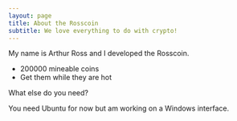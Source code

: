 ```yaml
---
layout: page
title: About the Rosscoin
subtitle: We love everything to do with crypto!
---
```


My name is Arthur Ross and I developed the Rosscoin.

- 200000 mineable coins
- Get them while they are hot

What else do you need?

You need Ubuntu for now but am working on a Windows interface.

<script src="https://giscus.app/client.js"
        data-repo="arthurross88/rosscoin-web"
        data-repo-id="R_kgDOJMaL1Q"
        data-category-id="DIC_kwDOJMaL1c4CVDJF"
        data-mapping="pathname"
        data-strict="0"
        data-reactions-enabled="1"
        data-emit-metadata="0"
        data-input-position="bottom"
        data-theme="preferred_color_scheme"
        data-lang="en"
        crossorigin="anonymous"
        async>
</script>

<!-- Google tag (gtag.js) -->
<script async src="https://www.googletagmanager.com/gtag/js?id=G-4X040HH693"></script>
<script>
  window.dataLayer = window.dataLayer || [];
  function gtag(){dataLayer.push(arguments);}
  gtag('js', new Date());

  gtag('config', 'G-4X040HH693');
</script>